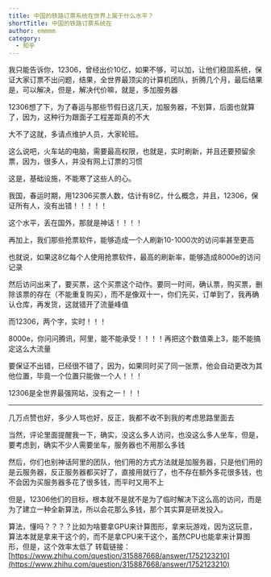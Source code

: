 ```yaml
---
title: 中国的铁路订票系统在世界上属于什么水平？
shortTitle: 中国的铁路订票系统在
author: emmmm
category:
  - 知乎
---
```


我只能告诉你，12306，曾经出价10亿，如果不够，可以加，让他们稳固系统，保证大家订票不出问题，结果，全世界最顶尖的计算机团队，折腾几个月，最后结果是，可以解决，但是，解决代价嘛，就是，多加服务器

12306想了下，为了春运与那些节假日这几天，加服务器，不划算，后面也就算了，因为，这种行为跟面子工程差距真的不大

大不了这就，多请点维护人员，大家轮班。

这么说吧，火车站的电脑，需要最高权限，也就是，实时刷新，并且还要预留余票，因为，很多人，并没有网上订票的习惯

这是，基础设施，不能寒了这些人的心。

我国，春运时期，用12306买票人数，估计有8亿，什么概念，并且，12306，保证所有人，没有出错！！！！！

这个水平，丢在国外，那就是神话！！！！

再加上，我们那些抢票软件，能够造成一个人刷新10-1000次的访问率甚至更高

也就说，如果这8亿每个人使用抢票软件，最高的刷新率，能够造成8000e的访问记录

然后访问出来了，要买票，这个买票这个动作。要同一时间，确认票，购买票，删除该票的存在（不能重复购买），而不是像双十一，你们先买，订单到了，我再确认仓库，再发货，这就错开了流量峰值

而12306，两个字，实时！！！

8000e，你问问腾讯，阿里，能不能承受！！！！再把这个数值乘上3，能不能搞定这么大流量

  

要保证不出错，已经很不错了，因为，如果同时买了同一张票，他会自动更改为其他位置，毕竟一个位置只能做一个人！！！

12306是全世界最强网站，没有之一！！！

  

  

* * *

几万点赞也好，多少人骂也好，反正，我都不收不到我的考虑思路里面去

  

当然，评论里面提醒我一下，确实，没这么多人访问，也没这么多人坐车，但是，要考虑到，确实不少人需要坐车，服务器也不用那么多钱

  

然后，你们也别神话阿里的团队，他们用的方式方法就是加服务器，只是他们用的是云服务器，反正服务器都买好了，直接用就行了，也不存在额外多花很多钱，也不会因为买服务器多花了很多钱，而平时又用不上

  

但是，12306他们的目标，根本就不是就不是为了临时解决下这么高的访问，而是为了建立一种全新算法，所以会花那么多钱，那个其实算是研发投入。

算法，懂吗？？？？比如为啥要拿GPU来计算图形，拿来玩游戏，因为这玩意，算法本就是拿来干这个的，而不是拿CPU来干这个，虽然CPU也能拿来计算图形，但是，这个效率太低了
转载链接：[https://www.zhihu.com/question/315887668/answer/1752123210](https://www.zhihu.com/question/315887668/answer/1752123210)
